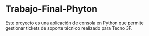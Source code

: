 # Trabajo-Final-Phyton
Este proyecto es una aplicación de consola en Python que permite gestionar tickets de soporte técnico realizado para Tecno 3F.
